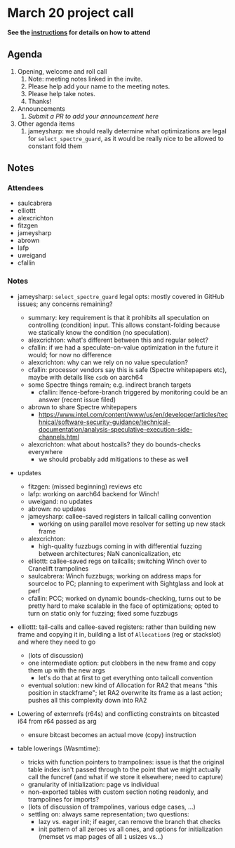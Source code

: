 # March 20 project call

**See the [instructions](../README.md) for details on how to attend**

## Agenda
1. Opening, welcome and roll call
    1. Note: meeting notes linked in the invite.
    1. Please help add your name to the meeting notes.
    1. Please help take notes.
    1. Thanks!
1. Announcements
    1. _Submit a PR to add your announcement here_
1. Other agenda items
    1. jameysharp: we should really determine what optimizations are legal for
      `select_spectre_guard`, as it would be really nice to be allowed to constant
      fold them

## Notes

### Attendees

- saulcabrera
- elliottt
- alexcrichton
- fitzgen
- jameysharp
- abrown
- lafp
- uweigand
- cfallin

### Notes

- jameysharp: `select_spectre_guard` legal opts: mostly covered in GitHub
  issues; any concerns remaining?
  - summary: key requirement is that it prohibits all speculation on
    controlling (condition) input. This allows constant-folding because we
    statically know the condition (no speculation).
  - alexcrichton: what's different between this and regular select?
  - cfallin: if we had a speculate-on-value optimization in the future it
    would; for now no difference
  - alexcrichton: why can we rely on no value speculation?
  - cfallin: processor vendors say this is safe (Spectre whitepapers etc),
    maybe with details like `csdb` on aarch64
  - some Spectre things remain; e.g. indirect branch targets
    - cfallin: lfence-before-branch triggered by monitoring could be an answer
      (recent issue filed)
  - abrown to share Spectre whitepapers
    - https://www.intel.com/content/www/us/en/developer/articles/technical/software-security-guidance/technical-documentation/analysis-speculative-execution-side-channels.html
  - alexcrichton: what about hostcalls? they do bounds-checks everywhere
    - we should probably add mitigations to these as well

- updates
  - fitzgen: (missed beginning) reviews etc
  - lafp: working on aarch64 backend for Winch!
  - uweigand: no updates
  - abrown: no updates
  - jameysharp: callee-saved registers in tailcall calling convention
    - working on using parallel move resolver for setting up new stack frame
  - alexcrichton:
    - high-quality fuzzbugs coming in with differential fuzzing between
      architectures; NaN canonicalization, etc
  - elliottt: callee-saved regs on tailcalls; switching Winch over to Cranelift
    trampolines
  - saulcabrera: Winch fuzzbugs; working on address maps for sourceloc to PC;
    planning to experiment with Sightglass and look at perf
  - cfallin: PCC; worked on dynamic bounds-checking, turns out to be pretty
    hard to make scalable in the face of optimizations; opted to turn on static
    only for fuzzing; fixed some fuzzbugs

- elliottt: tail-calls and callee-saved registers: rather than building new
  frame and copying it in, building a list of `Allocation`s (reg or stackslot)
  and where they need to go
  - (lots of discussion)
  - one intermediate option: put clobbers in the new frame and copy them up
    with the new args
    - let's do that at first to get everything onto tailcall convention
  - eventual solution: new kind of Allocation for RA2 that means "this position
    in stackframe"; let RA2 overwrite its frame as a last action; pushes all
    this complexity down into RA2

- Lowering of externrefs (r64s) and conflicting constraints on bitcasted i64
  from r64 passed as arg
  - ensure bitcast becomes an actual move (copy) instruction

- table lowerings (Wasmtime): 
  - tricks with function pointers to trampolines: issue is that the original
    table index isn't passed through to the point that we might actually call
    the funcref (and what if we store it elsewhere; need to capture)
  - granularity of initialization: page vs individual
  - non-exported tables with custom section noting readonly, and trampolines
    for imports?
  - (lots of discussion of trampolines, various edge cases, ...)
  - settling on: always same representation; two questions:
    - lazy vs. eager init; if eager, can remove the branch that checks
    - init pattern of all zeroes vs all ones, and options for initialization
      (memset vs map pages of all `1` usizes vs...)
